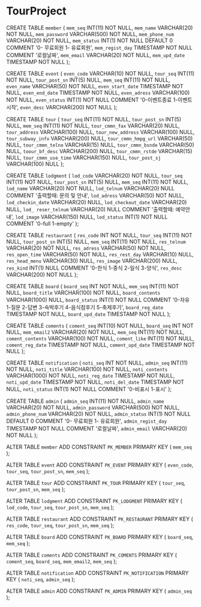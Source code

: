 # TourProject



CREATE TABLE `member` (
	`mem_seq`	INT(11)	NOT NULL,
	`mem_name`	VARCHAR(20)	NOT NULL,
	`mem_password`	VARCHAR(500)	NOT NULL,
	`mem_phone_num`	VARCHAR(20)	NOT NULL,
	`mem_status`	INT(1)	NOT NULL	DEFAULT 0	COMMENT '0- 무료회원 1- 유료회원',
	`mem_regist_day`	TIMESTAMP	NOT NULL	COMMENT '로컬날짜',
	`mem_email`	VARCHAR(20)	NOT NULL,
	`mem_upd_date`	TIMESTAMP	NOT NULL
);

CREATE TABLE `event` (
	`even_code`	VARCHAR(10)	NOT NULL,
	`tour_seq`	INT(11)	NOT NULL,
	`tour_post_sn`	INT(5)	NULL,
	`mem_seq`	INT(11)	NOT NULL,
	`even_name`	VARCHAR(50)	NOT NULL,
	`even_start_date`	TIMESTAMP	NOT NULL,
	`even_end_date`	TIMESTAMP	NOT NULL,
	`even_adress`	VARCHAR(100)	NOT NULL,
	`even_status`	INT(1)	NOT NULL	COMMENT '0-이벤트종료 1-이벤트시작',
	`even_desc`	VARCHAR(200)	NOT NULL
);

CREATE TABLE `tour` (
	`tour_seq`	INT(11)	NOT NULL,
	`tour_post_sn`	INT(5)	NULL,
	`mem_seq`	INT(11)	NOT NULL,
	`tour_cmmn_fax`	VARCHAR(20)	NULL,
	`tour_address`	VARCHAR(100)	NULL,
	`tour_new_address`	VARCHAR(100)	NULL,
	`tour_subway_info`	VARCHAR(200)	NULL,
	`tour_cmmn_hmpg_url`	VARCHAR(50)	NULL,
	`tour_cmmn_telno`	VARCHAR(15)	NULL,
	`tour_cmmn_bsnde`	VARCHAR(50)	NULL,
	`toour_bf_desc`	VARCHAR(200)	NULL,
	`tour_cmmn_rstde`	VARCHAR(15)	NULL,
	`tour_cmmn_use_time`	VARCHAR(150)	NULL,
	`tour_post_sj`	VARCHAR(100)	NULL
);

CREATE TABLE `lodgment` (
	`lod_code`	VARCHAR(20)	NOT NULL,
	`tour_seq`	INT(11)	NOT NULL,
	`tour_post_sn`	INT(5)	NULL,
	`mem_seq`	INT(11)	NOT NULL,
	`lod_name`	VARCHAR(20)	NOT NULL,
	`lod_telnum`	VARCHAR(20)	NULL	COMMENT '출력할때: 문의 및 안내',
	`lod_adress`	VARCHAR(50)	NOT NULL,
	`lod_checkin_date`	VARCHAR(20)	NULL,
	`lod_checkout_date`	VARCHAR(20)	NULL,
	`lod_ reser_telnum`	VARCHAR(20)	NULL	COMMENT '출력할때: 예약안내',
	`lod_image`	VARCHAR(150)	NULL,
	`lod_status`	INT(1)	NOT NULL	COMMENT '0-full 1-empty'
);

CREATE TABLE `restaurant` (
	`res_code`	INT	NOT NULL,
	`tour_seq`	INT(11)	NOT NULL,
	`tour_post_sn`	INT(5)	NULL,
	`mem_seq`	INT(11)	NOT NULL,
	`res_telnum`	VARCHAR(20)	NOT NULL,
	`res_adress`	VARCHAR(50)	NOT NULL,
	`res_open_time`	VARCHAR(50)	NOT NULL,
	`res_rest_day`	VARCHAR(10)	NULL,
	`res_head_menu`	VARCHAR(30)	NULL,
	`res_image`	VARCHAR(200)	NULL,
	`res_kind`	INT(1)	NULL	COMMENT '0-한식 1-중식 2-일식 3-양식',
	`res_desc`	VARCHAR(200)	NOT NULL
);

CREATE TABLE `board` (
	`board_seq`	INT	NOT NULL,
	`mem_seq`	INT(11)	NOT NULL,
	`board_title`	VARCHAR(100)	NOT NULL,
	`board_contents`	VARCHAR(1000)	NULL,
	`board_status`	INT(1)	NOT NULL	COMMENT '0-자유 1-질문 2-답변 3-숙박후기 4-음식점후기 5-축제후기',
	`board_reg_date`	TIMESTAMP	NOT NULL,
	`board_upd_date`	TIMESTAMP	NOT NULL
);

CREATE TABLE `coments` (
	`coment_seq`	INT(10)	NOT NULL,
	`board_seq`	INT	NOT NULL,
	`mem_email2`	VARCHAR(20)	NOT NULL,
	`mem_seq`	INT(11)	NOT NULL,
	`coment_contents`	VARCHAR(100)	NOT NULL,
	`coment_like`	INT(11)	NOT NULL,
	`coment_reg_date`	TIMESTAMP	NOT NULL,
	`coment_upd_date`	TIMESTAMP	NOT NULL
);

CREATE TABLE `notification` (
	`noti_seq`	INT	NOT NULL,
	`admin_seq`	INT(11)	NOT NULL,
	`noti_title`	VARCHAR(100)	NOT NULL,
	`noti_contents`	VARCHAR(1000)	NOT NULL,
	`noti_reg_date`	TIMESTAMP	NOT NULL,
	`noti_upd_date`	TIMESTAMP	NOT NULL,
	`noti_del_date`	TIMESTAMP	NOT NULL,
	`noti_status`	INT(1)	NOT NULL	COMMENT '0-비표시 1-표시'
);

CREATE TABLE `admin` (
	`admin_seq`	INT(11)	NOT NULL,
	`admin_name`	VARCHAR(20)	NOT NULL,
	`admin_password`	VARCHAR(500)	NOT NULL,
	`admin_phone_num`	VARCHAR(20)	NOT NULL,
	`admin_status`	INT(1)	NOT NULL	DEFAULT 0	COMMENT '0- 무료회원 1- 유료회원',
	`admin_regist_day`	TIMESTAMP	NOT NULL	COMMENT '로컬날짜',
	`admin_email`	VARCHAR(20)	NOT NULL
);

ALTER TABLE `member` ADD CONSTRAINT `PK_MEMBER` PRIMARY KEY (
	`mem_seq`
);

ALTER TABLE `event` ADD CONSTRAINT `PK_EVENT` PRIMARY KEY (
	`even_code`,
	`tour_seq`,
	`tour_post_sn`,
	`mem_seq`
);

ALTER TABLE `tour` ADD CONSTRAINT `PK_TOUR` PRIMARY KEY (
	`tour_seq`,
	`tour_post_sn`,
	`mem_seq`
);

ALTER TABLE `lodgment` ADD CONSTRAINT `PK_LODGMENT` PRIMARY KEY (
	`lod_code`,
	`tour_seq`,
	`tour_post_sn`,
	`mem_seq`
);

ALTER TABLE `restaurant` ADD CONSTRAINT `PK_RESTAURANT` PRIMARY KEY (
	`res_code`,
	`tour_seq`,
	`tour_post_sn`,
	`mem_seq`
);

ALTER TABLE `board` ADD CONSTRAINT `PK_BOARD` PRIMARY KEY (
	`board_seq`,
	`mem_seq`
);

ALTER TABLE `coments` ADD CONSTRAINT `PK_COMENTS` PRIMARY KEY (
	`coment_seq`,
	`board_seq`,
	`mem_email2`,
	`mem_seq`
);

ALTER TABLE `notification` ADD CONSTRAINT `PK_NOTIFICATION` PRIMARY KEY (
	`noti_seq`,
	`admin_seq`
);

ALTER TABLE `admin` ADD CONSTRAINT `PK_ADMIN` PRIMARY KEY (
	`admin_seq`
);


